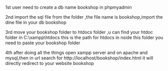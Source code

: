 1st user need to create a db name bookshop in phpmyadmin

2nd import the sql file from the folder ,the file name is bookshop,import the dine file in your db bookshop

3rd move your bookshop folder to htdocs folder ,u can find your htdoc folder in C:\xampp\htdocs this is the path for htdocs in nside this folder you need to paste your bookshop folder 

4th after doing all the things open xampp server and on apache and mysql,then in url search for http://localhost/bookshop/index.html
    it will directly redirect to your website bookshop
